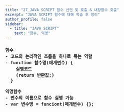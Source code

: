 ```yaml
---
title: "27_JAVA SCRIPT 함수 선언 및 호출 & 내장함수 호출"
excerpt: "JAVA SCRIPT 함수에 대해 학습 후 정리"
author_profile: false
sidebar:
  - title: "JAVA SCRIPT"
    text: "함수, 익명"
---
```

<h4>
<pre>
함수
- 코드의 논리적인 흐름을 하나로 묶는 역할
- function 함수명(매개변수) {
    실행코드
    (return 반환값;)
  }<br>
익명함수
- 변수의 이름으로 함수 실행 가능
- var 변수명 = funciont(매개변수) {};
</pre>
</h4>
